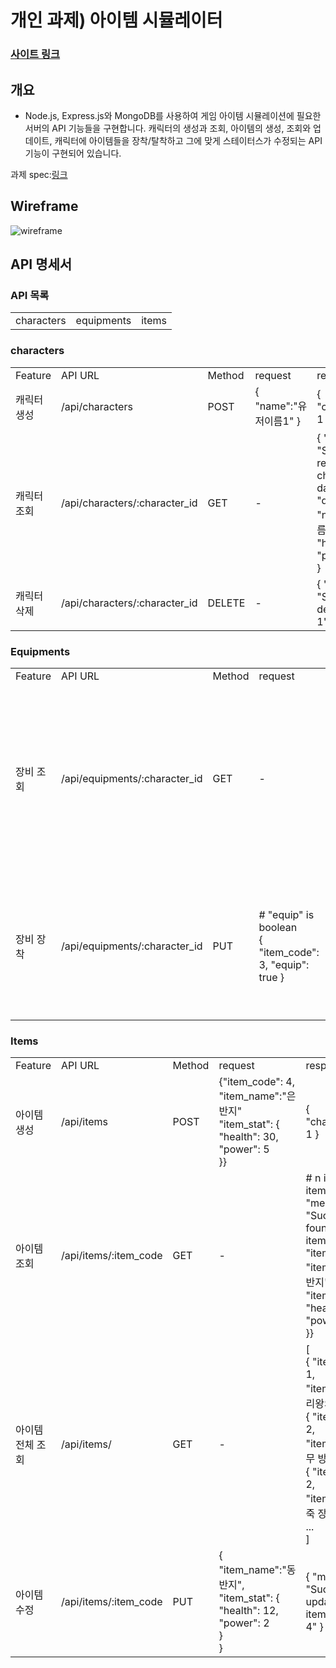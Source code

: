 # 개인 과제) 아이템 시뮬레이터

### [사이트 링크](http://ec2-3-34-134-110.ap-northeast-2.compute.amazonaws.com:3000/)
## 개요

- Node.js, Express.js와 MongoDB를 사용하여 게임 아이템 시뮬레이션에 필요한 서버의 API 기능들을 구현합니다. 캐릭터의 생성과 조회, 아이템의 생성, 조회와 업데이트, 캐릭터에 아이템들을 장착/탈착하고 그에 맞게 스테이터스가 수정되는 API 기능이 구현되어 있습니다.

과제 spec:[링크](https://teamsparta.notion.site/Node-js-c97fbe7a14194cd592b71a0019c4b4ad)

## Wireframe
![wireframe](https://github.com/donkim1212/ch3-item-simulator/assets/32076275/ce2e1083-8071-4ca4-81c6-f5480cd8b593)

## API 명세서

### API 목록
<table>
  <tr>
    <td>characters</td><td>equipments</td><td>items</td>
  </tr>
</table>

### characters
<table>
  <tr>
    <td>Feature</td><td>API URL</td><td>Method</td><td>request</td><td>response</td>
  </tr>
  <tr>
    <td>캐릭터 생성</td><td>/api/characters</td><td>POST</td>
    <td>
      { "name":"유저이름1" }
    </td>
    <td>
      { "character_id": 1 }
    </td>
  </tr>
  <tr>
    <td>캐릭터 조회</td><td>/api/characters/:character_id</td><td>GET</td>
    <td>
      -
    </td>
    <td>
      { "message": "Successfully retrieved character data.",<br>"data": { "name":"유저이름1", "health":500, "power":100 } }
    </td>
  </tr>
  <tr>
    <td>캐릭터 삭제</td><td>/api/characters/:character_id</td><td>DELETE</td>
    <td>
      -
    </td>
    <td>
      { "message": "Successfully deleted user 1" }
    </td>
  </tr>
</table>

### Equipments
<table>
  <tr>
    <td>Feature</td><td>API URL</td><td>Method</td><td>request</td><td>response</td>
  </tr>
  <tr>
    <td>장비 조회</td><td>/api/equipments/:character_id</td><td>GET</td>
    <td>
      -
    </td>
    <td>
      { "message": "Retrieving equipment data for character_id: 1",<br>
      "data": [<br>
      {"item_code":1, "item_name":"서리왕의 검"},<br>
      {"item_code":2, "item_name":"나무 방패"}<br>
      ]}
    </td>
  </tr>
  <tr>
    <td>장비 장착</td><td>/api/equipments/:character_id</td><td>PUT</td>
    <td>
      # "equip" is boolean<br>
      { "item_code": 3, "equip": true }
    </td>
    <td>
      # "equip" = true<br>
      { "message": "Equipped the item '가죽 장화'." }<br>
      # "equip" = false<br>
      { "message": "Unquipped the item '가죽 장화'." }
    </td>
  </tr>
</table>

### Items
<table>
  <tr>
    <td>Feature</td><td>API URL</td><td>Method</td><td>request</td><td>response</td>
  </tr>
  <tr>
    <td>아이템 생성</td><td>/api/items</td><td>POST</td>
    <td>
      {"item_code": 4,<br>
      "item_name":"은 반지"<br>
      "item_stat": {<br>
        "health": 30,<br>
        "power": 5<br>
      }}
    </td>
    <td>
      { "character_id": 1 }
    </td>
  </tr>
  <tr>
    <td>아이템 조회</td><td>/api/items/:item_code</td><td>GET</td>
    <td>
      -
    </td>
    <td>
      # n is the item_code
      { "message": "Successfully found item with item_code: n",<br>
      "item_code": 4,<br>
      "item_name":"은 반지"<br>
      "item_stat": {<br>
        "health": 30,<br>
        "power": 5<br>
      }}
    </td>
  </tr>
  <tr>
    <td>아이템 전체 조회</td><td>/api/items/</td><td>GET</td>
    <td>
      -
    </td>
    <td>
      [<br>
      { "item_code": 1, "item_name":"서리왕의 검" },<br>
      { "item_code": 2, "item_name":"나무 방패" },<br>
      { "item_code": 2, "item_name":"가죽 장화" },<br> ...
      <br>]
    </td>
  </tr>
  <tr>
    <td>아이템 수정</td><td>/api/items/:item_code</td><td>PUT</td>
    <td>
      {<br>
      	"item_name":"동 반지",<br>
      	"item_stat": {<br>
      		"health": 12,<br>
      		"power": 2<br>
      	}<br>
      }
    </td>
    <td>
      { "message": "Successfully updated the item with code: 4" }
    </td>
  </tr>
</table>
